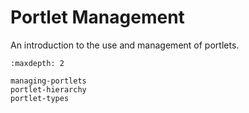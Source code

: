 # Portlet Management

An introduction to the use and management of portlets.

```{toctree}
:maxdepth: 2

managing-portlets
portlet-hierarchy
portlet-types
```
